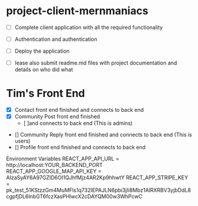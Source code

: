 # project-client-mernmaniacs
- [ ] Complete client application with all the required functionality
- [ ] Authentication and authentication
- [ ] Deploy the application
- [ ] lease also submit readme.md files with project documentation and details on who did what


# Tim's Front End 
- [x] Contact front end finished and connects to back end 
- [x] Community Post front end finished 
    - [ ]and connects to back end (This is admins) 
- [] Community Reply front end finished and connects to back end (This is users)
- [] Profile front end finished and connects to back end 



Environment Variables
REACT_APP_API_URL = http://localhost:YOUR_BACKEND_PORT
REACT_APP_GOOGLE_MAP_API_KEY = AIzaSyAY6A97GZID6OI1QJhfMjz4AR2Kp9hhwtY
REACT_APP_STRIPE_KEY = pk_test_51KStzzGm4MuMFls1q732IEPAJLN6pbi3jIi8Mbz1AlRXRBV3yjbDdL8cgpfjDL6lnbGT6fczXasPHlwcX2cDAYQM00w3WhPcwC